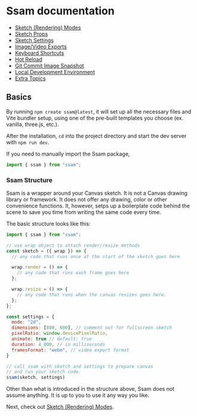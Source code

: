 # Ssam documentation

- [Sketch (Rendering) Modes](./modes.md)
- [Sketch Props](./props.md)
- [Sketch Settings](./settings.md)
- [Image/Video Exports](./file-exports.md)
- [Keyboard Shortcuts](./keyboard.md)
- [Hot Reload](./hot-reload.md)
- [Git Commit Image Snapshot](./git-snapshot.md)
- [Local Development Environment](./dev-env.md)
- [Extra Topics](./extra.md)

## Basics

By running `npm create ssam@latest`, it will set up all the necessary files and Vite bundler setup, using one of the pre-built templates you choose (ex. vanilla, three.js, etc.).

After the installation, `cd` into the project directory and start the dev server with `npm run dev`.

If you need to manually import the Ssam package,

```js
import { ssam } from "ssam";
```

### Ssam Structure

Ssam is a wrapper around your Canvas sketch. It is not a Canvas drawing library or framework. It does not offer any drawing, color or other convenience functions. It, however, setps up a boilerplate code behind the scene to save you time from writing the same code every time.

The basic structure looks like this:

```js
import { ssam } from "ssam";

// use wrap object to attach render/resize methods
const sketch = ({ wrap }) => {
  // any code that runs once at the start of the sketch goes here

  wrap.render = () => {
    // any code that runs each frame goes here
  };

  wrap.resize = () => {
    // any code that runs when the canvas resizes goes here.
  };
};

const settings = {
  mode: "2d",
  dimensions: [800, 600], // comment out for fullscreen sketch
  pixelRatio: window.devicePixelRatio,
  animate: true // default: true
  duration: 4_000, // in milliseconds
  framesFormat: "webm", // video export format
}

// call ssam with sketch and settings to prepare canvas
// and run your sketch code.
ssam(sketch, settings)
```

Other than what is introduced in the structure above, Ssam does not assume anything. It is up to you to use it any way you like.

Next, check out [Sketch (Rendering) Modes](./modes.md).
